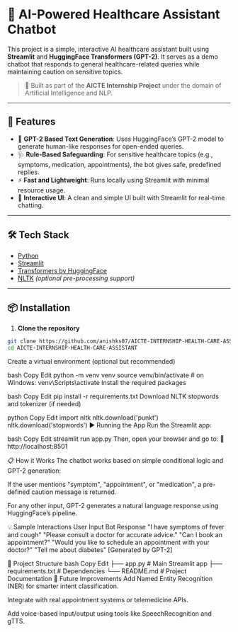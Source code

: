 # 🏥 AI-Powered Healthcare Assistant Chatbot

This project is a simple, interactive AI healthcare assistant built using **Streamlit** and **HuggingFace Transformers (GPT-2)**. It serves as a demo chatbot that responds to general healthcare-related queries while maintaining caution on sensitive topics.

> 🔬 Built as part of the **AICTE Internship Project** under the domain of Artificial Intelligence and NLP.

---

## 🚀 Features

- 🧠 **GPT-2 Based Text Generation**: Uses HuggingFace’s GPT-2 model to generate human-like responses for open-ended queries.
- 🩺 **Rule-Based Safeguarding**: For sensitive healthcare topics (e.g., symptoms, medication, appointments), the bot gives safe, predefined replies.
- ⚡ **Fast and Lightweight**: Runs locally using Streamlit with minimal resource usage.
- 💬 **Interactive UI**: A clean and simple UI built with Streamlit for real-time chatting.

---

## 🛠️ Tech Stack

- [Python](https://www.python.org/)
- [Streamlit](https://streamlit.io/)
- [Transformers by HuggingFace](https://huggingface.co/transformers/)
- [NLTK](https://www.nltk.org/) *(optional pre-processing support)*

---

## 📦 Installation

1. **Clone the repository**

```bash
git clone https://github.com/anishks07/AICTE-INTERNSHIP-HEALTH-CARE-ASSISTANT.git
cd AICTE-INTERNSHIP-HEALTH-CARE-ASSISTANT
```
Create a virtual environment (optional but recommended)

bash
Copy
Edit
python -m venv venv
source venv/bin/activate  # on Windows: venv\Scripts\activate
Install the required packages

bash
Copy
Edit
pip install -r requirements.txt
Download NLTK stopwords and tokenizer (if needed)

python
Copy
Edit
import nltk
nltk.download('punkt')
nltk.download('stopwords')
▶️ Running the App
Run the Streamlit app:

bash
Copy
Edit
streamlit run app.py
Then, open your browser and go to:
📍 http://localhost:8501

📋 How it Works
The chatbot works based on simple conditional logic and GPT-2 generation:

If the user mentions "symptom", "appointment", or "medication", a pre-defined caution message is returned.

For any other input, GPT-2 generates a natural language response using HuggingFace’s pipeline.

💡 Sample Interactions
User Input	Bot Response
"I have symptoms of fever and cough"	"Please consult a doctor for accurate advice."
"Can I book an appointment?"	"Would you like to schedule an appointment with your doctor?"
"Tell me about diabetes"	[Generated by GPT-2]

📁 Project Structure
bash
Copy
Edit
├── app.py                # Main Streamlit app
├── requirements.txt      # Dependencies
└── README.md             # Project Documentation
🧠 Future Improvements
Add Named Entity Recognition (NER) for smarter intent classification.

Integrate with real appointment systems or telemedicine APIs.

Add voice-based input/output using tools like SpeechRecognition and gTTS.
